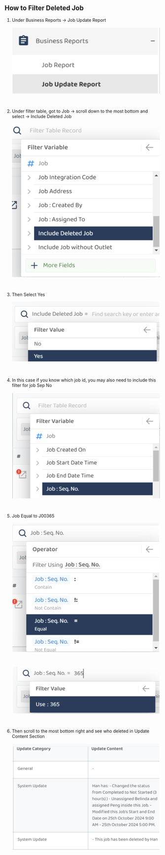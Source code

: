 ## How to Filter Deleted Job

1. Under Business Reports -> Job Update Report<br>

   <p align="center">
       <img src="img/How_to_Filter_Deleted_Job_Step_1.png" alt="How to filter deleted job Step 1">
    </p><br>

2. Under filter table, got to Job -> scroll down to the most bottom and select ->
Include Deleted Job<br>

   <p align="center">
       <img src="img/How_to_Filter_Deleted_Job_Step_2.png" alt="How to filter deleted job Step 2">
    </p><br>

3. Then Select Yes

    <p align="center">
       <img src="img/How_to_Filter_Deleted_Job_Step_3.png" alt="How to filter deleted job Step 3">
    </p><br>

4. In this case if you know which job id, you may also need to include this filter for
job Sep No

   <p align="center">
       <img src="img/How_to_Filter_Deleted_Job_Step_4.png" alt="How to filter deleted job Step 4">
    </p><br>

5. Job Equal to J00365

    <p align="center">
       <img src="img/How_to_Filter_Deleted_Job_Step_5.png" alt="How to filter deleted job Step 5">
    </p><br>

     <p align="center">
       <img src="img/How_to_Filter_Deleted_Job_Step_5.2.png" alt="How to filter deleted job Step 5.2">
    </p><br>

6. Then scroll to the most bottom right and see who deleted in Update Content
Section

   <p align="center">
       <img src="img/How_to_Filter_Deleted_Job_Step_6.png" alt="How to filter deleted job Step 6">
    </p><br>
